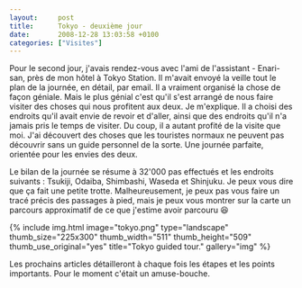```yaml
---
layout:     post
title:      Tokyo - deuxième jour
date:       2008-12-28 13:03:58 +0100
categories: ["Visites"]
---
```


Pour le second jour, j'avais rendez-vous avec l'ami de l'assistant - Enari-san, près de mon hôtel à Tokyo Station.
Il m'avait envoyé la veille tout le plan de la journée, en détail, par email. Il a vraiment organisé la chose de
façon géniale. Mais le plus génial c'est qu'il s'est arrangé de nous faire visiter des choses qui nous profitent
aux deux. Je m'explique. Il a choisi des endroits qu'il avait envie de revoir et d'aller, ainsi que des endroits
qu'il n'a jamais pris le temps de visiter. Du coup, il a autant profité de la visite que moi. J'ai découvert des
choses que les touristes normaux ne peuvent pas découvrir sans un guide personnel de la sorte. Une journée
parfaite, orientée pour les envies des deux.

<!--more-->

Le bilan de la journée se résume à 32'000 pas effectués et les endroits suivants : Tsukiji, Odaiba, Shimbashi,
Waseda et Shinjuku. Je peux vous dire que ça fait une petite trotte. Malheureusement, je peux pas vous faire un
tracé précis des passages à pied, mais je peux vous montrer sur la carte un parcours approximatif de ce que
j'estime avoir parcouru :laughing:

<!-- /assets/images/posts/2008-12-27-tokyo-premier-jour/tokyo.png -->
{% include img.html
    image="tokyo.png"
    type="landscape"
    thumb_size="225x300"
    thumb_width="511"
    thumb_height="509"
    thumb_use_original="yes"
    title="Tokyo guided tour."
    gallery="img"
%}


Les prochains articles détailleront à chaque fois les étapes et les points importants. Pour le moment c'était un
amuse-bouche.